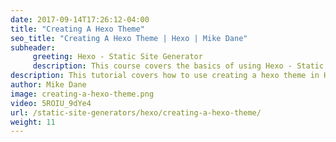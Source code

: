 ```yaml
---
date: 2017-09-14T17:26:12-04:00
title: "Creating A Hexo Theme"
seo_title: "Creating A Hexo Theme | Hexo | Mike Dane"
subheader:
     greeting: Hexo - Static Site Generator
     description: This course covers the basics of using Hexo - Static Site Generator. Work your way through the articles and we'll teach you everything you need to know to create a professional and scalable website or blog!
description: This tutorial covers how to use creating a hexo theme in Hexo -  Static Site Generator.
author: Mike Dane
image: creating-a-hexo-theme.png
video: 5ROIU_9dYe4
url: /static-site-generators/hexo/creating-a-hexo-theme/
weight: 11
---
```

